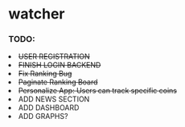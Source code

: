 # watcher


<div>
<h3>TODO:</h3>
<li><s>USER REGISTRATION</s></li>
<li><s>FINISH LOGIN BACKEND</s></li>
<li><s>Fix Ranking Bug</s></li>
<li><s>Paginate Ranking Board</s></li>
<li><s>Personalize App: Users can track specific coins</s></li>
<li>ADD NEWS SECTION</li>
<li>ADD DASHBOARD</li>
<li>ADD GRAPHS? </li>

</div>
